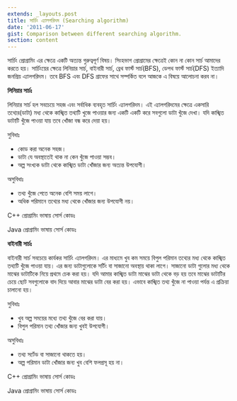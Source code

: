 ```yaml
---
extends: _layouts.post
title: সার্চিং এ্যালগরিদম (Searching algorithm)
date: '2011-06-17'
gist: Comparison between different searching algorithm.
section: content
---
```


সার্চিং প্রোগ্রামিং এর ক্ষেত্রে একটি অত্যন্ত গুরুত্বপূর্ণ বিষয়। সিংহভাগ প্রোগ্রামের ক্ষেত্রেই কোন না কোন সার্চ আমাদের করতে হয়। সার্চিংয়ের ক্ষেত্রে লিনিয়ার সার্চ, বাইনারী সার্চ, ব্রেথ ফার্স্ট সার্চ(BFS), ডেপথ ফার্স্ট সার্চ(DFS) ইত্যাদি জনপ্রিয় এ্যালগরিদম। তবে BFS এবং DFS গ্রাফের সাথে সম্পর্কিত বলে আজকে এ বিষয়ে আলোচনা করব না।

**লিনিয়ার সার্চঃ**

লিনিয়ার সার্চ হল সবচেয়ে সহজ এবং সর্বাধিক ব্যবহৃত সার্চিং এ্যালগরিদম। এই এ্যালগরিদমের ক্ষেত্রে একসারি তথ্যের(ডাটা) মধ্য থেকে কাঙ্খিত তথ্যটি খুজে পাওয়ার জন্য একটি একটি করে সবগুলো ডাটা খুঁজে দেখা। যদি কাঙ্খিত ডাটাটি খুঁজে পাওয়া যায় তবে খোঁজা বন্ধ করে দেয়া হয়।

সুবিধাঃ

- কোড করা অনেক সহজ।
- ডাটা যে অবস্থাতেই থাক না কেন খুঁজে পাওয়া সম্ভব।
- অল্প সংখ্যক ডাটা থেকে কাঙ্খিত ডাটা খোঁজার জন্য অত্যন্ত উপযোগী।

অসুবিধাঃ

- তথ্য খুঁজে পেতে অনেক বেশি সময় লাগে।
- অধিক পরিমানে তথ্যের মধ্য থেকে খোঁজার জন্য উপযোগী নয়।

C++ প্রোগ্রামিং ভাষায় সোর্স কোডঃ

<script src="https://gist.github.com/milon/a3a2fbf2a35c868d14dcc8ba7e04d1fe.js">
</script>

Java প্রোগ্রামিং ভাষায় সোর্স কোডঃ

<script src="https://gist.github.com/milon/f818e073883ee32f00f584ded8f7b11d.js">
</script>

**বাইনারী সার্চঃ**

বাইনারী সার্চ সবচেয়ে কার্যকর সার্চিং এ্যালগরিদম। এর মাধ্যমে খুব কম সময়ে বিপুল পরিমান তথ্যের মধ্য থেকে কাঙ্খিত তথ্যটি খুঁজে পাওয়া যায়। এর জন্য ডাটাগুলোকে সর্টিং বা সাজানো অবস্থায় থাকা লাগে। সাজানো ডাটা গুলোর মধ্য থেকে মাঝের ডাটাটিকে নিয়ে প্রথমে চেক করা হয়। যদি আমার কাঙ্খিত ডাটা মাঝের ডাটা থেকে বড় হয় তবে মাঝের ডাটাটির চেয়ে ছোট সবগুলোকে বাদ দিয়ে আবার মাঝের ডাটা বের করা হয়। এভাবে কাঙ্খিত তথ্য খুঁজে না পাওয়া পর্যন্ত এ প্রক্রিয়া চালানো হয়।

সুবিধাঃ

- খুব অল্প সময়ের মধ্যে তথ্য খুঁজে বের করা যায়।
- বিপুল পরিমান তথ্য খোঁজার জন্য খুবই উপযোগী।

অসুবিধাঃ

- তথ্য সর্টেড বা সাজানো থাকতে হয়।
- অল্প পরিমান ডাটা খোঁজার জন্য খুব বেশি ফলপ্রসূ হয় না।

C++ প্রোগ্রামিং ভাষায় সোর্স কোডঃ

<script src="https://gist.github.com/milon/79aeb68d3153bc6811fe9e771138c3ed.js">
</script>

Java প্রোগ্রামিং ভাষায় সোর্স কোডঃ

<script src="https://gist.github.com/milon/6e2dcc47d67a0e165e3be578c4d1284b.js">
</script>
